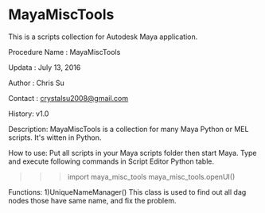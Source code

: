 # MayaMiscTools
This is a scripts collection for Autodesk Maya application.

Procedure Name : MayaMiscTools

Updata : July 13, 2016

Author : Chris Su

Contact : crystalsu2008@gmail.com

History:
  v1.0

Description:
  MayaMiscTools is a collection for many Maya Python or MEL scripts. It's witten in Python.

How to use:
  Put all scripts in your Maya scripts folder then start Maya. Type and execute following commands in Script Editor Python table.
  >>>import maya_misc_tools
  >>>maya_misc_tools.openUI()

Functions:
  1)UniqueNameManager()
    This class is used to find out all dag nodes those have same name, and fix the problem.
  
